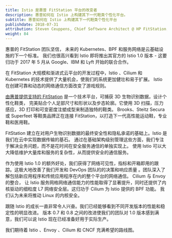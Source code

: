 ```yaml
---
title: Istio 是惠普 FitStation 平台的改变者
description: 惠普如何在 Istio 上构建其下一代鞋类个性化平台。
subtitle: 惠普如何在 Istio 上构建其下一代鞋类个性化平台
publishdate: 2018-07-31
attribution: Steven Ceuppens, Chief Software Architect @ HP FitStation, Open Source Advocate / Contributor
weight: 84
---
```


惠普的 FitStation 团队坚信， 未来的 Kubernetes、BPF 和服务网络是云基础设施的下一个标准。
我们也很高兴看到 Istio 即将推出其官方的 Istio 1.0 版本 - 这要归功于 2017 年 5 月从 Google、IBM 和 Lyft 开始的联合合作。

在 FitStation 大规模和渐进式云平台的开发过程中，Istio 、Cilium 和 Kubernetes 的技术提供了大量机会，使我们的系统更加健壮和易于扩展。
 Istio 在创建可靠和动态的网络通信方面改变了游戏规则。

[由惠普提供支持的 FitStation](http://www.fitstation.com) 是一个技术平台，可捕获 3D 生物识别数据，设计个性化鞋类，
完美贴合个人足部尺寸和形状以及步态轮廓。它使用 3D 扫描，压力感应，3D 打印和可变密度注塑成型来制造独特的鞋类。
Brooks、Steitz Secura 或 Superfeet 等鞋类品牌正在连接 FitStation，以打造下一代高性能运动鞋，专业鞋和医用鞋。

FitStation 建立在对用户生物识别数据的最终安全性和隐私承诺的基础上。Istio 是我们在云中实现数据传输的基石。
通过在基础架构级别管理这些方面，我们专注于解决业务问题，而不是花时间在安全服务通信的单独实现上。
使用 Istio 可以大大降低维护大量库和服务的复杂性，从而提供安全的通信服务。

作为使用 Istio 1.0 的额外好处，我们获得了网络可见性，指标和开箱即用的跟踪。这极大地改善了我们开发和 DevOps 团队的的决策和响应质量
。团队深入了解包括新应用程序和传统应用程序在内的整个平台的网络通信。 Cilium 与 Envoy 的整合，
让 Istio 服务网格网络通信能力的性能取得了显著提升，同时还提供了内核驱动的细粒度 L7 网络安全层。这归功于 Cilium 为 Istio 提供的 BPF 功能。
我们认为未来将推动 Linux 的内核安全。

跟随 Istio 的成长一直非常令人兴奋。我们已经能够看到不同开发版本的性能和稳定性的明显改进。
版本 0.7 和 0.8 之间的改进使我们的团队对 1.0 版本感到满意，我们可以说 Istio 现在已经准备好用于实际生产。

我们期待着 Istio 、Envoy 、Cilium 和 CNCF 充满希望的路线图。